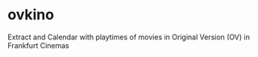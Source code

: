 # ovkino
Extract and Calendar with playtimes of movies in Original Version (OV) in Frankfurt Cinemas
